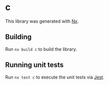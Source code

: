 # c

This library was generated with [Nx](https://nx.dev).

## Building

Run `nx build c` to build the library.

## Running unit tests

Run `nx test c` to execute the unit tests via [Jest](https://jestjs.io).
